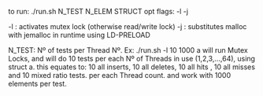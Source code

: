 to run:
./run.sh N_TEST N_ELEM STRUCT
opt flags: -l -j

-l : activates mutex lock (otherwise read/write lock)
-j : substitutes malloc with jemalloc in runtime using LD-PRELOAD

N_TEST: Nº of tests per Thread Nº. 
Ex: ./run.sh -l 10 1000 a
will run Mutex Locks, and will do 10 tests per each Nº of Threads in use (1,2,3,...,64), using struct a.
this equates to: 10 all inserts, 10 all deletes, 10 all hits , 10 all misses and 10 mixed ratio tests. per each Thread count. and work with 1000 elements per test.